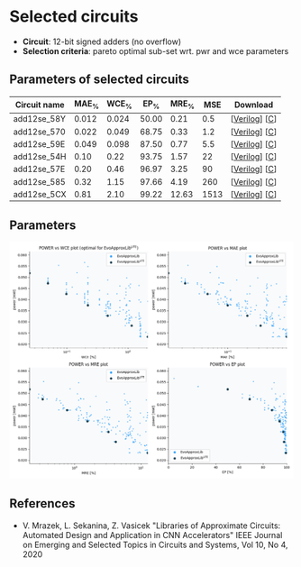 
Selected circuits
===================
 - **Circuit**: 12-bit signed adders (no overflow)
 - **Selection criteria**: pareto optimal sub-set wrt. pwr and wce parameters

Parameters of selected circuits
----------------------------

| Circuit name | MAE<sub>%</sub> | WCE<sub>%</sub> | EP<sub>%</sub> | MRE<sub>%</sub> | MSE | Download |
| --- |  --- | --- | --- | --- | --- | --- | 
| add12se_58Y | 0.012 | 0.024 | 50.00 | 0.21 | 0.5 |  [[Verilog](add12se_58Y.v)]  [[C](add12se_58Y.c)] |
| add12se_570 | 0.022 | 0.049 | 68.75 | 0.33 | 1.2 |  [[Verilog](add12se_570.v)]  [[C](add12se_570.c)] |
| add12se_59E | 0.049 | 0.098 | 87.50 | 0.77 | 5.5 |  [[Verilog](add12se_59E.v)]  [[C](add12se_59E.c)] |
| add12se_54H | 0.10 | 0.22 | 93.75 | 1.57 | 22 |  [[Verilog](add12se_54H.v)]  [[C](add12se_54H.c)] |
| add12se_57E | 0.20 | 0.46 | 96.97 | 3.25 | 90 |  [[Verilog](add12se_57E.v)]  [[C](add12se_57E.c)] |
| add12se_585 | 0.32 | 1.15 | 97.66 | 4.19 | 260 |  [[Verilog](add12se_585.v)]  [[C](add12se_585.c)] |
| add12se_5CX | 0.81 | 2.10 | 99.22 | 12.63 | 1513 |  [[Verilog](add12se_5CX.v)]  [[C](add12se_5CX.c)] |
    
Parameters
--------------
![Parameters figure](fig.png)

References
--------------
   - V. Mrazek, L. Sekanina, Z. Vasicek "Libraries of Approximate Circuits: Automated Design and Application in CNN Accelerators" IEEE Journal on Emerging and Selected Topics in Circuits and Systems, Vol 10, No 4, 2020

             